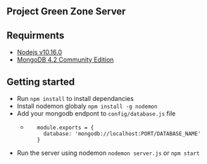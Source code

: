 ## Project Green Zone Server

## Requirments
 - [Nodejs v10.16.0](https://nodejs.org/en/)
 - [MongoDB 4.2 Community Edition](https://docs.mongodb.com/manual/installation/#mongodb-community-edition-installation-tutorials)

## Getting started
 - Run `npm install` to install dependancies
 - Install nodemon globaly `npm install -g nodemon`
 - Add your mongodb endpont to `config/database.js` file
   - ```
        module.exports = {
          database: 'mongodb://localhost:PORT/DATABASE_NAME'
        }
     ```
 - Run the server using nodemon `nodemon server.js` or `npm start`

